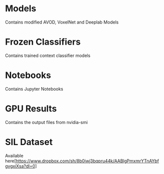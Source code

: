 # Models
Contains modified AVOD, VoxelNet and Deeplab Models
# Frozen Classifiers
Contains trained context classifier models 
# Notebooks 
Contains Jupyter Notebooks
# GPU Results 
Contains the output files from nvidia-smi
# SIL Dataset 
Available here[https://www.dropbox.com/sh/8b0iwj3bqpru44k/AABlgPmxmrYTnAYbfgvgxiXsa?dl=0]
